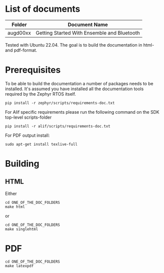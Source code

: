 List of documents
=================

|Folder   | Document Name                               |
|---------|---------------------------------------------|
|augd00xx | Getting Started With Ensemble and Bluetooth |

Tested with Ubuntu 22.04. The goal is to build the documentation in html- and pdf-format.

Prerequisites
=============
To be able to build the documentation a number of packages needs to be installed.
It's assumed you have installed all the documentation tools required by the Zephyr RTOS itself.
```
pip install -r zephyr/scripts/requirements-doc.txt
```

For Alif specific requirements please run the following command on the SDK top-level scripts-folder
```
pip install -r alif/scripts/requirements-doc.txt
```

For PDF output install:
```
sudo apt-get install texlive-full
```

Building
========

HTML
----
Either
```
cd ONE_OF_THE_DOC_FOLDERS
make html
```
or
```
cd ONE_OF_THE_DOC_FOLDERS
make singlehtml
```

PDF
===
```
cd ONE_OF_THE_DOC_FOLDERS
make latexpdf
```
